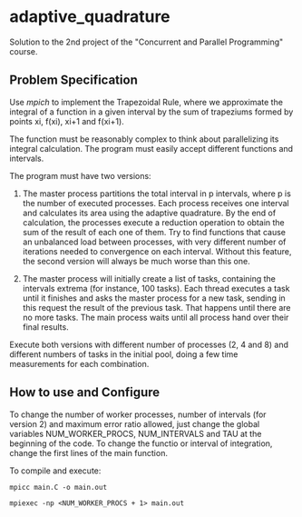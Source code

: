 # adaptive_quadrature
Solution to the 2nd project of the "Concurrent and Parallel Programming" course.


Problem Specification
---------------------

Use *mpich* to implement the Trapezoidal Rule, where we approximate the integral of a function in a given interval by the sum of trapeziums formed by points xi, f(xi), xi+1 and f(xi+1).

The function must be reasonably complex to think about parallelizing its integral calculation. The program must easily accept different functions and intervals.

The program must have two versions:

1. The master process partitions the total interval in p intervals, where p is the number of executed processes. Each process receives one interval and calculates its area using the adaptive quadrature. By the end of calculation, the processes execute a reduction operation to obtain the sum of the result of each one of them. Try to find functions that cause an unbalanced load between processes, with very different number of iterations needed to convergence on each interval. Without this feature, the second version will always be much worse than this one.

2. The master process will initially create a list of tasks, containing the intervals extrema (for instance, 100 tasks). Each thread executes a task until it finishes and asks the master process for a new task, sending in this request the result of the previous task. That happens until there are no more tasks. The main process waits until all process hand over their final results.

Execute both versions with different number of processes (2, 4 and 8) and different numbers of tasks in the initial pool, doing a few time measurements for each combination.


How to use and Configure
------------------------

To change the number of worker processes, number of intervals (for version 2) and maximum error ratio allowed, just change the global variables NUM_WORKER_PROCS, NUM_INTERVALS and TAU at the beginning of the code. To change the functio or interval of integration, change the first lines of the main function.

To compile and execute:

`mpicc main.C -o main.out`

`mpiexec -np <NUM_WORKER_PROCS + 1> main.out`
